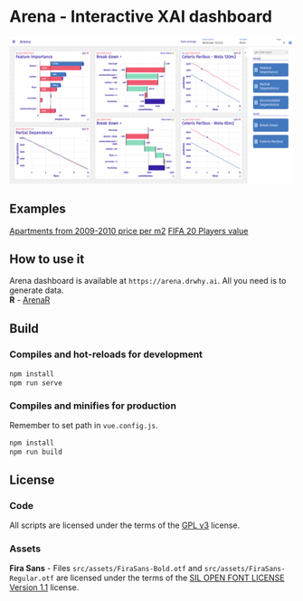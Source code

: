 # Arena - Interactive XAI dashboard

![](docs/screenshot.png)

## Examples
[Apartments from 2009-2010 price per m2](https://arena.drwhy.ai/?data=https://gist.githubusercontent.com/piotrpiatyszek/0129c6dce4c332dccb820b2e709465f3/raw/9644f61d9c977f5c8a4634ad633bb11f65a71efa/data.json)
[FIFA 20 Players value](https://arena.drwhy.ai/?data=https://gist.githubusercontent.com/piotrpiatyszek/8f93ce2e36adea23a02ceceed0b33882/raw/a1f15984e628c33381b1988e3b7766f1d478d9ab/data.json)

## How to use it
Arena dashboard is available at `https://arena.drwhy.ai`. All you need is to generate data.  
**R** - [ArenaR](https://github.com/piotrpiatyszek/ArenaR)

## Build

### Compiles and hot-reloads for development
```
npm install
npm run serve
```

### Compiles and minifies for production
Remember to set path in `vue.config.js`.
```
npm install
npm run build
```

## License

### Code
All scripts are licensed under the terms of the [GPL v3](LICENSE) license.

### Assets
**Fira Sans** - Files `src/assets/FiraSans-Bold.otf` and `src/assets/FiraSans-Regular.otf` are licensed under the terms of the [SIL OPEN FONT LICENSE Version 1.1](<src/assets/SIL Open Font License.txt>) license.
